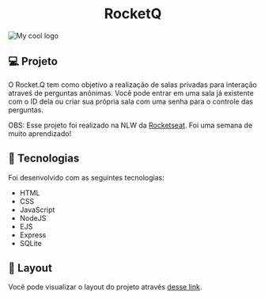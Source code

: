 <h1 align="center">
  RocketQ
</h1>

<img src="https://raw.githubusercontent.com/rocketseat-education/nlw-06-discover/main/.github/Rocket_Q.png" alt="My cool logo"/>

## 💻 Projeto

O Rocket.Q tem como objetivo a realização de salas privadas para interação atraveś de perguntas anônimas. Você pode entrar em uma sala já existente com o ID dela ou criar sua própria sala com uma senha para o controle das perguntas. 

OBS: Esse projeto foi realizado na NLW da [Rocketseat](https://github.com/rocketseat-education). Foi uma semana de muito aprendizado!

## 🚀 Tecnologias

Foi desenvolvido com as seguintes tecnologias:

- HTML
- CSS
- JavaScript
- NodeJS
- EJS
- Express
- SQLite

## 🔖 Layout

Você pode visualizar o layout do projeto através [desse link](https://www.figma.com/file/vp3iFfd1ohCbHyDX9jCiQi/Roquet.q). 

